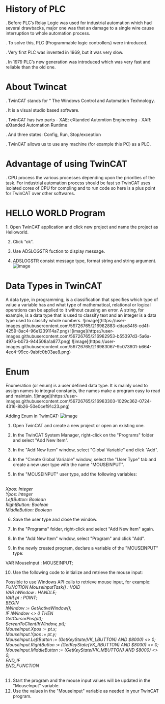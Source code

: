 <h1> History of PLC </h1>
. Before PLC’s Relay Logic was used for industrial automation which had several drawbacks, major one was that an damage to a single wire cause interruption to whole automation process.

. To solve this, PLC (Programmable logic controllers) were introduced.

. Very first PLC was invented in 1969, but it was very slow.

. In 1979 PLC’s new generation was introduced which was very fast and reliable than the old one.

<h1>About Twincat</h1>

. TwinCAT stands for “ The Windows Control and Automation Texhnology.

. It is a visual studio based software.

. TwinCAT has two parts
	-  XAE: eXtanded Automtion Engineering
	- XAR: eXtanded Automation Runtime

. And three states: Config, Run, Stop/exception 

. TwinCAT allows us to use any machine (for example this PC) as a PLC.

<h1>Advantage of using TwinCAT</h1>
. CPU process the various processes depending upon the priorities of the task. For industrial automation process should be fast so TwinCAT uses isolated cores of CPU  for compling and to run code so here is a plus point for TwinCAT over other softwares.

<h1> HELLO WORLD Program</h1>
1. Open TwinCAT application and click new project and name the project as Helloworld.

2. Click “ok”.

3. Use ADSLOGSTR fuction to display message.

4. ADSLOGSTR consist message type, format string and string argument.
![image](https://user-images.githubusercontent.com/59726765/216982599-50e54281-d20b-4c22-aa8c-ba8a01d52c91.png)

<h1> Data Types in TwinCAT</h1>
A data type, in programming, is a classification that specifies which type of value a variable has and what type of mathematical, relational or logical operations can be applied to it without causing an error. A string, for example, is a data type that is used to classify text and an integer is a data type used to classify whole numbers.
![image](https://user-images.githubusercontent.com/59726765/216982883-ddae84f8-cd4f-4259-8ac4-96e1239114a7.png)
![image](https://user-images.githubusercontent.com/59726765/216982953-b55397d3-5a6a-497b-b073-944508a1a877.png)
![image](https://user-images.githubusercontent.com/59726765/216983067-9c073901-b664-4ec4-99cc-9abfc0b03ae8.png)

<h1>Enum</h1>
Enumeration (or enum) is a user defined data type. It is mainly used to assign names to integral constants, the names make a program easy to read and maintain.
![image](https://user-images.githubusercontent.com/59726765/216983303-1029c362-0724-4316-8b26-50e0cef91c23.png)

Adding Enum in TwimCAT: 
![image](https://user-images.githubusercontent.com/59726765/216983459-383912bc-74b6-40d1-94b3-3ec85d28aad7.png)






1. Open TwinCAT and create a new project or open an existing one.

2. In the TwinCAT System Manager, right-click on the "Programs" folder and select "Add New Item".

3. In the "Add New Item" window, select "Global Variable" and click "Add".

4. In the "Create Global Variable" window, select the "User Type" tab and create a new user type with the name "MOUSEINPUT".

5. In the "MOUSEINPUT" user type, add the following variables:
 <br>

<i>
Xpos: Integer  <br>
Ypos: Integer  <br>
LeftButton: Boolean <br>
RightButton: Boolean <br>
MiddleButton: Boolean <br></i>

6. Save the user type and close the window.

7. In the "Programs" folder, right-click and select "Add New Item" again.

8. In the "Add New Item" window, select "Program" and click "Add".

9. In the newly created program, declare a variable of the "MOUSEINPUT" type:

VAR MouseInput : MOUSEINPUT;

10. Use the following code to initialize and retrieve the mouse input:

Possible to use Windows API calls to retrieve mouse input, for example:
<i>
FUNCTION MouseInputTask() : VOID <br>
    VAR hWindow : HANDLE; <br>
    VAR pt : POINT; <br>
BEGIN <br>
    hWindow := GetActiveWindow(); <br>
    IF hWindow <> 0 THEN<br>
        GetCursorPos(pt);<br>
        ScreenToClient(hWindow, pt);<br>
        MouseInput.Xpos := pt.x; <br>
        MouseInput.Ypos := pt.y;<br>
        MouseInput.LeftButton := (GetKeyState(VK_LBUTTON) AND $8000) <> 0;<br>
        MouseInput.RightButton := (GetKeyState(VK_RBUTTON) AND $8000) <> 0;<br>
        MouseInput.MiddleButton := (GetKeyState(VK_MBUTTON) AND $8000) <> 0;<br>
    END_IF<br>
END_FUNCTION<br>
</i>
<br>

11. Start the program and the mouse input values will be updated in the "MouseInput" variable.
12. Use the values in the "MouseInput" variable as needed in your TwinCAT program.




